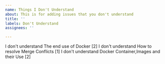 ```yaml
---
name: Things I Don't Understand
about: This is for adding issues that you don't understand
title: ''
labels: Don't Understand
assignees: ''

---
```



I don't understand The end use of Docker [2]
I don't understand How to resolve Merge Conflicts [1]
I don't understand Docker Container,Images and their Use [2]

